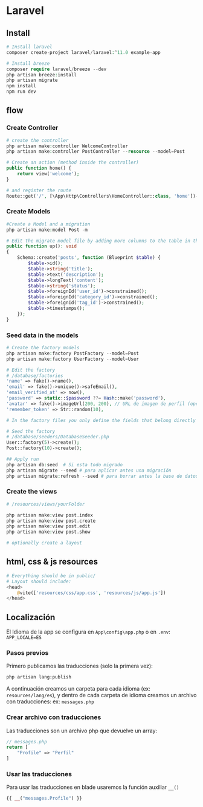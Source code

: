 # Laravel

## Install

```php
# Install laravel
composer create-project laravel/laravel:^11.0 example-app

# Install breeze
composer require laravel/breeze --dev
php artisan breeze:install
php artisan migrate
npm install
npm run dev
```

## flow

### Create Controller

```php
# create the controller
php artisan make:controller WelcomeController
php artisan make:controller PostController --resource --model=Post

# Create an action (method inside the controller)
public function home() {
    return view('welcome');
}

# and register the route
Route::get('/', [\App\Http\Controllers\HomeController::class, 'home'])->name('home');
```

### Create Models

```php
#Create a Model and a migration
php artisan make:model Post -m

# Edit the migrate model file by adding more columns to the table in the up function
public function up(): void
{
    Schema::create('posts', function (Blueprint $table) {
        $table->id();
        $table->string('title');
        $table->text('description');
        $table->longText('content');
        $table->string('status');
        $table->foreignId('user_id')->constrained();
        $table->foreignId('category_id')->constrained();
        $table->foreignId('tag_id')->constrained();
        $table->timestamps();
    });
}
```

### Seed data in the models

```php
# Create the factory models
php artisan make:factory PostFactory --model=Post
php artisan make:factory UserFactory --model=User

# Edit the factory
# /database/factories
'name' => fake()->name(),
'email' => fake()->unique()->safeEmail(),
'email_verified_at' => now(),
'password' => static::$password ??= Hash::make('password'),
'avatar' => fake()->imageUrl(200, 200), // URL de imagen de perfil (opcional)
'remember_token' => Str::random(10),

# In the factory files you only define the fields that belong directly to the table. The relationships with tags and categories are handled in the seeder.

# Seed the factory 
# /database/seeders/DatabaseSeeder.php
User::factory(5)->create();
Post::factory(10)->create();

## Apply run
php artisan db:seed  # Si esta todo migrado
php artisan migrate --seed # para aplicar antes una migración
php artisan migrate:refresh --seed # para borrar antes la base de datos 
```

### Create the views

```php
# /resources/views/yourFolder

php artisan make:view post.index
php artisan make:view post.create
php artisan make:view post.edit
php artisan make:view post.show

# optionally create a layout
```

## html, css & js resources

```php
# Everything should be in public/
# Layout should include: 
<head>
    @vite(['resources/css/app.css', 'resources/js/app.js'])
</head>
```

## Localización

El Idioma de la app se configura en `App\config\app.php` o en `.env`: `APP_LOCALE=ES`

### Pasos previos

Primero publicamos las traducciones (solo la primera vez):

```sh 
php artisan lang:publish
```

A continuación creamos un carpeta para cada idioma (ex: `resources/lang/es`), y 
dentro de cada carpeta de idioma creamos un archivo con traducciones: ex: `messages.php`

### Crear archivo con traducciones

Las traducciones son un archivo php que devuelve un array:

```php
// messages.php
return [
    "Profile" => "Perfil"
]
```

### Usar las traducciones

Para usar las traducciones en blade usaremos la función auxiliar `__()`

```php
{{ __("messages.Profile") }}
```
